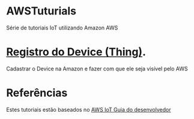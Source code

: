 # AWSTuturials
Série de tutoriais IoT utilizando Amazon AWS

# [Registro do Device (Thing)](https://github.com/FelipeNasci/AWSTutorials/tree/master/Registro%20do%20Device%20(Thing)).

Cadastrar o Device na Amazon e fazer com que ele seja visível pelo AWS

# Referências

Estes tutoriais estão baseados no [AWS IoT Guia do desenvolvedor](https://docs.aws.amazon.com/pt_br/iot/latest/developerguide/register-device.html)